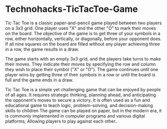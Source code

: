 # Technohacks-TicTacToe-Game
Tic Tac Toe is a classic paper-and-pencil game played between two players on a 3x3 grid.
One player uses "X" and the other "O" to mark their moves on the board.
The objective of the game is to get three of your symbols in a row, either horizontally, vertically, or diagonally, before your opponent does.
If all nine squares on the board are filled without any player achieving three in a row, the game results in a draw.

The game starts with an empty 3x3 grid, and the players take turns to make their moves.
They indicate their moves by specifying the row and column they wish to place their symbol ("X" or "O").
The game continues until one player wins by getting three of their symbols in a row or until the board is full and the game ends in a draw.

Tic Tac Toe is a simple yet challenging game that can be enjoyed by people of all ages.
It requires strategic thinking, planning ahead, and anticipating the opponent's moves to secure a victory.
It is often used as a fun and educational game to teach logic, problem-solving, and decision-making skills to children
The game can be played on paper, but in the modern era, it is commonly implemented in computer programs and various digital platforms,
Allowing players to play against each other..
